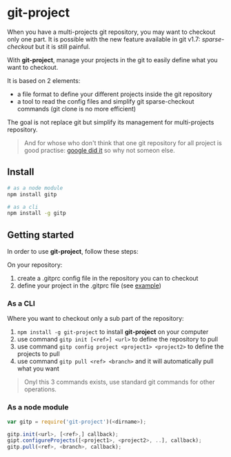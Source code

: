 # git-project

When you have a multi-projects git repository, you may want to checkout only one part. It is possible with the new feature available in git v1.7: *sparse-checkout* but it is still painful.

With **git-project**, manage your projects in the git to easily define what you want to checkout.

It is based on 2 elements:
* a file format to define your different projects inside the git repository
* a tool to read the config files and simplify git sparse-checkout commands (git clone is no more efficient)

The goal is not replace git but simplify its management for multi-projects repository.

> And for whose who don't think that one git repository for all project is good practise: [google did it](https://www.wired.com/2015/09/google-2-billion-lines-codeand-one-place/) so why not someon else.

## Install

```bash
# as a node module
npm install gitp

# as a cli
npm install -g gitp
```


## Getting started

In order to use **git-project**, follow these steps:

On your repository:
1. create a .gitprc config file in the repository you can to checkout
2. define your project in the .gitprc file (see [example](https://github.com/thibaultfriedrich/git-project-example/blob/master/.gitprc))

### As a CLI

Where you want to checkout only a sub part of the repository:

1. `npm install -g git-project` to install **git-project** on your computer
2. use command `gitp init [<ref>] <url>` to define the repository to pull
3. use command `gitp config project <project1> <project2>` to define the projects to pull
4. use command `gitp pull <ref> <branch>` and it will automatically pull what you want

> Onyl this 3 commands exists, use standard git commands for other operations.

### As a node module

```javascript
var gitp = require('git-project')(<dirname>);

gitp.init(<url>, [<ref>,] callback);
gipt.configureProjects([<project1>, <project2>, ..], callback);
gitp.pull(<ref>, <branch>, callback);
